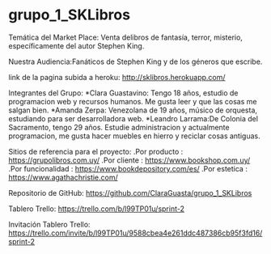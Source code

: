 ﻿# grupo_1_SKLibros

Temática del Market Place: Venta delibros de fantasía, terror, misterio, específicamente del autor Stephen King.

Nuestra Audiencia:Fanáticos de Stephen King y de los géneros que escribe.

link de la pagina subida a heroku:
http://sklibros.herokuapp.com/


Integrantes del Grupo:
*Clara Guastavino: Tengo 18 años, estudio de programacion web y recursos humanos. Me gusta leer y que las cosas me salgan bien.
*Amanda Zerpa: Venezolana de 19 años, músico de orquesta, estudiando para ser desarrolladora web.
*Leandro Larrama:De Colonia del Sacramento, tengo 29 años. Estudie administracion y actualmente programacion, me gusta hacer muebles en hierro y reciclar cosas antiguas.


Sitios de referencia para el proyecto: 
.Por producto : https://grupolibros.com.uy/
.Por cliente : https://www.bookshop.com.uy/ 
.Por funcionalidad : https://www.bookdepository.com/es/
.Por estetica :  https://www.agathachristie.com/

Repositorio de GitHub:
https://github.com/ClaraGuasta/grupo_1_SKLibros

Tablero Trello:
https://trello.com/b/l99TP01u/sprint-2

Invitación Tablero Trello:
https://trello.com/invite/b/l99TP01u/9588cbea4e261ddc487386cb95f3fd16/sprint-2





